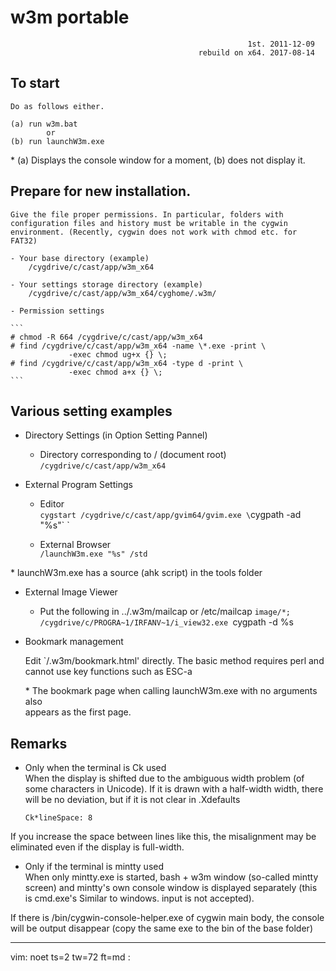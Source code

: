 
# w3m portable
                                                         1st. 2011-12-09
                                              rebuild on x64. 2017-08-14

## To start

	Do as follows either.

	(a) run w3m.bat
			or
	(b) run launchW3m.exe  

\* (a) Displays the console window for a moment, (b) does not display it.


## Prepare for new installation.

	Give the file proper permissions. In particular, folders with
	configuration files and history must be writable in the cygwin
	environment. (Recently, cygwin does not work with chmod etc. for
	FAT32)

	- Your base directory (example)
		/cygdrive/c/cast/app/w3m_x64

	- Your settings storage directory (example)
		/cygdrive/c/cast/app/w3m_x64/cyghome/.w3m/

	- Permission settings   

	```  
	# chmod -R 664 /cygdrive/c/cast/app/w3m_x64
	# find /cygdrive/c/cast/app/w3m_x64 -name \*.exe -print \
				 -exec chmod ug+x {} \;
	# find /cygdrive/c/cast/app/w3m_x64 -type d -print \
				 -exec chmod a+x {} \;
	```  

## Various setting examples

- Directory Settings (in Option Setting Pannel)

	- Directory corresponding to / (document root)  
		`/cygdrive/c/cast/app/w3m_x64`

- External Program Settings

	- Editor  
		`cygstart /cygdrive/c/cast/app/gvim64/gvim.exe \`cygpath -ad "%s"\` `

	- External Browser  
		`/launchW3m.exe "%s" /std`  


\* launchW3m.exe has a source (ahk script) in the tools folder  


- External Image Viewer

	- Put the following in ../.w3m/mailcap or /etc/mailcap 
		`image/*; /cygdrive/c/PROGRA~1/IRFANV~1/i_view32.exe `cygpath -d %s` `

- Bookmark management

	Edit `/.w3m/bookmark.html' directly.
	The basic method requires perl and cannot use key functions such as ESC-a

	\* The bookmark page when calling launchW3m.exe with no arguments also  
      appears as the first page.


## Remarks

- Only when the terminal is Ck used  
When the display is shifted due to the ambiguous width problem (of some
characters in Unicode).
If it is drawn with a half-width width, there will be no deviation, but
if it is not clear in .Xdefaults  

	```
	Ck*lineSpace: 8
	```  

If you increase the space between lines like this, the misalignment may
be eliminated even if the display is full-width.

- Only if the terminal is mintty used  
When only mintty.exe is started, bash + w3m window (so-called mintty
screen) and mintty's own console window is displayed separately (this is
cmd.exe's Similar to windows. input is not accepted).

If there is /bin/cygwin-console-helper.exe of cygwin main body, the
console will be output disappear (copy the same exe to the bin of the
base folder)


***
vim: noet ts=2 tw=72 ft=md :
